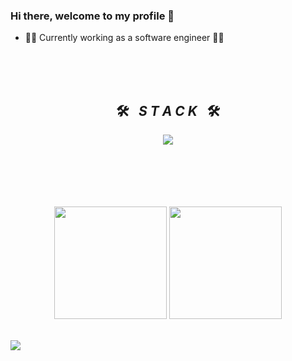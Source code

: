 ### Hi there, welcome to my profile 👋

<ul align="left">
<li>👩‍💻 Currently working as a software engineer 👩‍💻</li>
<br>
</ul>
<br>

<br>
<h2 align="center">🛠️&ensp; <i>S T A C K</i> &ensp;🛠️</h2>
<p align="center">
  <a href="https://skillicons.dev">
    <img src="https://skillicons.dev/icons?i=nodejs,ts,php,angular,react,git,jest,mongodb,mysql,postgresql,linux" />
  </a>
</p>
<br><br><br><br><br>
<div align="center">
  <img height="180em" src="https://github-readme-stats.vercel.app/api?username=rafaelspereira1&show_icons=true&theme=dracula&count_private=true"/>
  <img height="180em" src="https://github-readme-stats.vercel.app/api/top-langs/?username=rafaelspereira1&layout=compact&langs_count=7&theme=dracula"/>
</div>
<br>

![](https://komarev.com/ghpvc/?username=rafaelspereira1&color=blueviolet)
